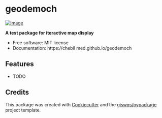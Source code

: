 # geodemoch


[![image](https://img.shields.io/pypi/v/geodemoch.svg)](https://pypi.python.org/pypi/geodemoch)


**A test package for iteractive map display**


-   Free software: MIT license
-   Documentation: https://chebil med.github.io/geodemoch
    

## Features

-   TODO

## Credits

This package was created with [Cookiecutter](https://github.com/cookiecutter/cookiecutter) and the [giswqs/pypackage](https://github.com/giswqs/pypackage) project template.

